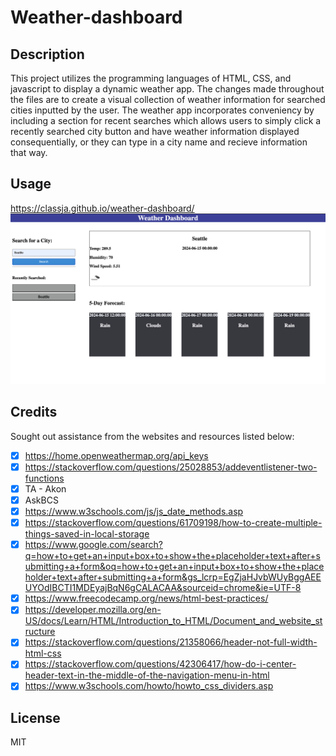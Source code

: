 # Weather-dashboard


## Description 
This project utilizes the programming languages of HTML, CSS, and javascript to display a dynamic weather app. The changes made throughout the files are to create a visual collection of weather information for searched cities inputted by the user. The weather app incorporates conveniency by including a section for recent searches which allows users to simply click a recently searched city button and have weather information displayed consequentially, or they can type in a city name and recieve information that way.

## Usage

https://classja.github.io/weather-dashboard/
![alt text](image-1.png)

## Credits 
Sought out assistance from the websites and resources listed below: 
- [x] https://home.openweathermap.org/api_keys
- [x] https://stackoverflow.com/questions/25028853/addeventlistener-two-functions
- [x] TA - Akon
- [x] AskBCS
- [x] https://www.w3schools.com/js/js_date_methods.asp
- [x] https://stackoverflow.com/questions/61709198/how-to-create-multiple-things-saved-in-local-storage
- [x] https://www.google.com/search?q=how+to+get+an+input+box+to+show+the+placeholder+text+after+submitting+a+form&oq=how+to+get+an+input+box+to+show+the+placeholder+text+after+submitting+a+form&gs_lcrp=EgZjaHJvbWUyBggAEEUYOdIBCTI1MDEyajBqN6gCALACAA&sourceid=chrome&ie=UTF-8
- [x] https://www.freecodecamp.org/news/html-best-practices/
- [x] https://developer.mozilla.org/en-US/docs/Learn/HTML/Introduction_to_HTML/Document_and_website_structure
- [x] https://stackoverflow.com/questions/21358066/header-not-full-width-html-css
- [x] https://stackoverflow.com/questions/42306417/how-do-i-center-header-text-in-the-middle-of-the-navigation-menu-in-html
- [x] https://www.w3schools.com/howto/howto_css_dividers.asp

## License 
MIT